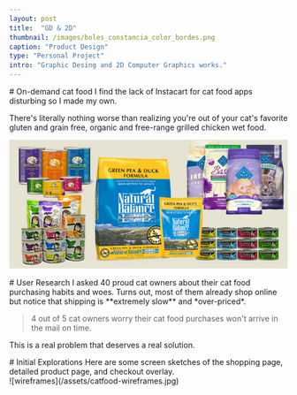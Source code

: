 ```yaml
---
layout: post
title:  "GD & 2D"
thumbnail: /images/boles_constancia_color_bordes.png
caption: "Product Design"
type: "Personal Project"
intro: "Graphic Desing and 2D Computer Graphics works."
---
```


<div class="full-bleed-white" markdown="1">
<div class="wrapper" markdown="1">
# On-demand cat food
I find the lack of Instacart for cat food apps disturbing so I made my own.

There's literally nothing worse than realizing you're out of your cat's favorite gluten and grain free, organic and free-range grilled chicken wet food.

![cat food examples](/assets/catfood-collage.jpg)
</div>
</div>

<div class="full-bleed-grey" markdown="1">
<div class="wrapper" markdown="1">
# User Research
I asked 40 proud cat owners about their cat food purchasing habits and woes. Turns out, most of them already shop online but notice that shipping is **extremely slow** and *over-priced*.

>4 out of 5 cat owners worry their cat food purchases won't arrive in the mail on time.

This is a real problem that deserves a real solution.
</div>
</div>

<div class="full-bleed-white" markdown="1">
<div class="wrapper" markdown="1">
# Initial Explorations
Here are some screen sketches of the shopping page, detailed product page, and checkout overlay.
</div>

<div class="midsize-image" markdown="1">
  ![wireframes](/assets/catfood-wireframes.jpg)
</div>
</div>
